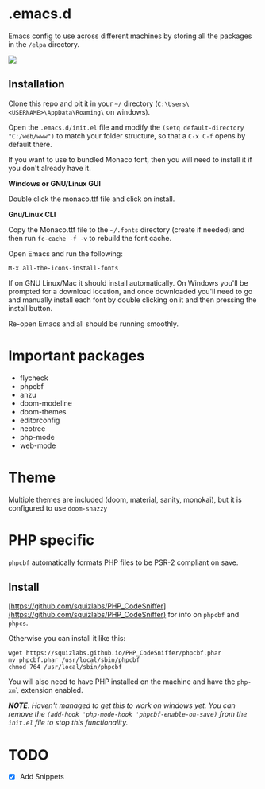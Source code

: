 # .emacs.d

Emacs config to use across different machines by storing all the packages in the `/elpa` directory.

![](https://static.kram.xyz/emacs-github-preview.png)

## Installation

Clone this repo and pit it in your `~/` directory (`C:\Users\<USERNAME>\AppData\Roaming\` on windows).

Open the `.emacs.d/init.el` file and modify the `(setq default-directory "C:/web/www")` to match your folder structure, so that a `C-x C-f` opens by default there.

If you want to use to bundled Monaco font, then you will need to install it if you don't already have it.

**Windows or GNU/Linux GUI**

Double click the monaco.ttf file and click on install.

**Gnu/Linux CLI**

Copy the Monaco.ttf file to the `~/.fonts` directory (create if needed) and then run `fc-cache -f -v` to rebuild the font cache.

Open Emacs and run the following:

`M-x all-the-icons-install-fonts`

If on GNU Linux/Mac it should install automatically. On Windows you'll be prompted for a download location, and once downloaded you'll need to go and manually install each font by double clicking on it and then pressing the install button.

Re-open Emacs and all should be running smoothly.

# Important packages

- flycheck
- phpcbf
- anzu
- doom-modeline
- doom-themes
- editorconfig
- neotree
- php-mode
- web-mode

# Theme

Multiple themes are included (doom, material, sanity, monokai), but it is configured to use `doom-snazzy`

# PHP specific

`phpcbf` automatically formats PHP files to be PSR-2 compliant on save.

## Install

[https://github.com/squizlabs/PHP_CodeSniffer](https://github.com/squizlabs/PHP_CodeSniffer) for info on `phpcbf` and `phpcs`.

Otherwise you can install it like this:

```
wget https://squizlabs.github.io/PHP_CodeSniffer/phpcbf.phar
mv phpcbf.phar /usr/local/sbin/phpcbf
chmod 764 /usr/local/sbin/phpcbf
```

You will also need to have PHP installed on the machine and have the `php-xml` extension enabled.

***NOTE**: Haven't managed to get this to work on windows yet. You can remove the `(add-hook 'php-mode-hook 'phpcbf-enable-on-save)` from the `init.el` file to stop this functionality.*

# TODO

- [X] Add Snippets
